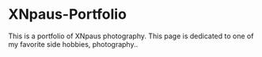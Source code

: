 # XNpaus-Portfolio
This is a portfolio of  XNpaus photography. This page is dedicated to one of my favorite side hobbies, photography.. 
